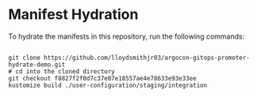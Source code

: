 
# Manifest Hydration

To hydrate the manifests in this repository, run the following commands:

```shell

git clone https://github.com/lloydsmithjr03/argocon-gitops-promoter-hydrate-demo.git
# cd into the cloned directory
git checkout f8827f2f0d7c37e07e18557ae4e78633e93e33ee
kustomize build ./user-configuration/staging/integration
```